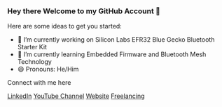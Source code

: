 ### Hey there Welcome to my GitHub Account 👋

Here are some ideas to get you started:

- 🔭 I’m currently working on Silicon Labs EFR32 Blue Gecko Bluetooth Starter Kit 
- 🌱 I’m currently learning Embedded Firmware and Bluetooth Mesh Technology
- 😄 Pronouns: He/Him

Connect with me here

[LinkedIn](https://www.linkedin.com/in/taheruj)    [YouTube Channel](https://www.youtube.com/channel/UCpD3cz1rT5UVTETdwMZkXzA)  [Website](http://electrofun.co.in/) [Freelancing](https://www.fiverr.com/taher1322?public_mode=true)
